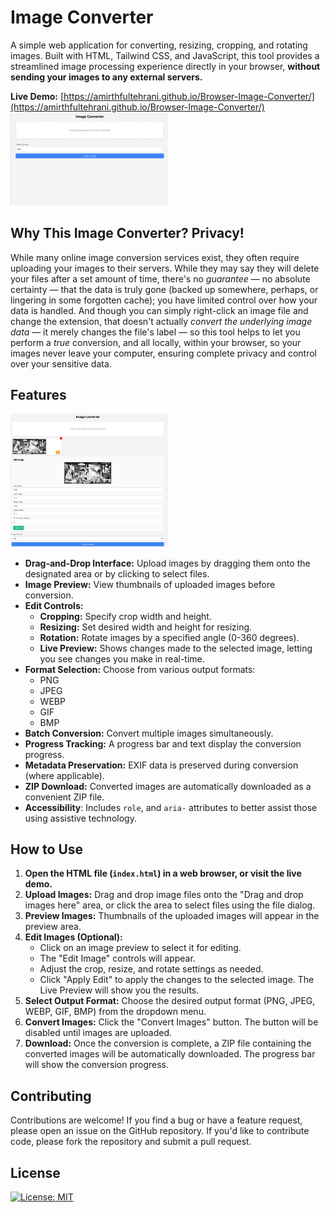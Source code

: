 # Image Converter

A simple web application for converting, resizing, cropping, and rotating images. Built with HTML, Tailwind CSS, and JavaScript, this tool provides a streamlined image processing experience directly in your browser, **without sending your images to any external servers.**

**Live Demo:** [https://amirthfultehrani.github.io/Browser-Image-Converter/](https://amirthfultehrani.github.io/Browser-Image-Converter/)
<img src="images/ImageConverterUserInterface.png" width="50%">

## Why This Image Converter? Privacy!

While many online image conversion services exist, they often require uploading your images to their servers. While they may say they will delete your files after a set amount of time, there's no *guarantee* — no absolute certainty — that the data is truly gone (backed up somewhere, perhaps, or lingering in some forgotten cache); you have limited control over how your data is handled. And though you can simply right-click an image file and change the extension, that doesn't actually *convert the underlying image data* — it merely changes the file's label — so this tool helps to let you perform a *true* conversion, and all locally, within your browser, so your images never leave your computer, ensuring complete privacy and control over your sensitive data.

## Features
<img src="images/ImageConverterEditInterface.png" width="50%">

*   **Drag-and-Drop Interface:** Upload images by dragging them onto the designated area or by clicking to select files.
*   **Image Preview:** View thumbnails of uploaded images before conversion.
*   **Edit Controls:**
    *   **Cropping:** Specify crop width and height.
    *   **Resizing:** Set desired width and height for resizing.
    *   **Rotation:** Rotate images by a specified angle (0-360 degrees).
    * **Live Preview:** Shows changes made to the selected image, letting you see changes you make in real-time.
*   **Format Selection:** Choose from various output formats:
    *   PNG
    *   JPEG
    *   WEBP
    *   GIF
    *   BMP
*   **Batch Conversion:** Convert multiple images simultaneously.
*   **Progress Tracking:** A progress bar and text display the conversion progress.
*   **Metadata Preservation:** EXIF data is preserved during conversion (where applicable).
*   **ZIP Download:** Converted images are automatically downloaded as a convenient ZIP file.
* **Accessibility**: Includes `role`, and `aria-` attributes to better assist those using assistive technology.

## How to Use

1.  **Open the HTML file (`index.html`) in a web browser, or visit the live demo.**
2.  **Upload Images:** Drag and drop image files onto the "Drag and drop images here" area, or click the area to select files using the file dialog.
3.  **Preview Images:** Thumbnails of the uploaded images will appear in the preview area.
4.  **Edit Images (Optional):**
    *   Click on an image preview to select it for editing.
    *   The "Edit Image" controls will appear.
    *   Adjust the crop, resize, and rotate settings as needed.
    *   Click "Apply Edit" to apply the changes to the selected image. The Live Preview will show you the results.
5.  **Select Output Format:** Choose the desired output format (PNG, JPEG, WEBP, GIF, BMP) from the dropdown menu.
6.  **Convert Images:** Click the "Convert Images" button. The button will be disabled until images are uploaded.
7.  **Download:** Once the conversion is complete, a ZIP file containing the converted images will be automatically downloaded. The progress bar will show the conversion progress.

## Contributing

Contributions are welcome! If you find a bug or have a feature request, please open an issue on the GitHub repository. If you'd like to contribute code, please fork the repository and submit a pull request.

## License

[![License: MIT](https://img.shields.io/badge/License-MIT-blue.svg)](https://opensource.org/licenses/MIT)
